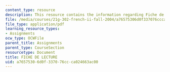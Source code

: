```yaml
---
content_type: resource
description: This resource contains the information regarding Fiche de lecture.
file: /media/courses/21g-302-french-ii-fall-2004/a76575306d0f337076ccca024663ac00_MIT21G_302_F04_lecture_U.pdf
file_type: application/pdf
learning_resource_types:
- Assignments
ocw_type: OCWFile
parent_title: Assignments
parent_type: CourseSection
resourcetype: Document
title: FICHE DE LECTURE
uid: a7657530-6d0f-3370-76cc-ca024663ac00
---
```

